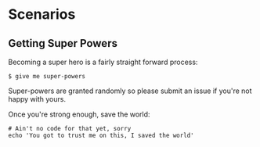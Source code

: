 # Scenarios

## Getting Super Powers

Becoming a super hero is a fairly straight forward process:

```shell
$ give me super-powers
```

Super-powers are granted randomly so please submit an issue if you're not happy with yours.

Once you're strong enough, save the world:

```shell
# Ain't no code for that yet, sorry
echo 'You got to trust me on this, I saved the world'
```
